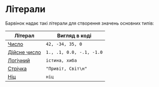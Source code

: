 # Літерали

Барвінок надає такі літерали для створення значень основних типів:

| Літерал                          | Вигляд в коді            |
| -------------------------------- | ------------------------ |
| [Число](datatype/number.md)      | `42, -34, 35, 0`         |
| [Дійсне число](datatype/real.md) | `1., .1, 0.0, -.1, -1.0` |
| [Логічний](datatype/bool.md)     | `істина, хиба`           |
| [Стрічка](datatype/string.md)    | `"Привіт, Світ\н"`       |
| [Ніц](datatype/null.md)          | `ніц`                    |
